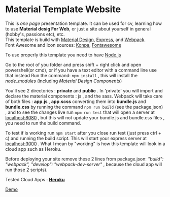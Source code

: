 # Material Template Website

This is *one page* presentation template. It can be used for cv, learning how to use **Material desig For Web**, or just a site about yourself in general (hobby's, passions etc), etc.   
This template is build with [Material Design](https://material.io/develop/web/), [Express](https://expressjs.com/), and [Webpack](https://webpack.js.org/).   
Font Awesome and Icon sources: [Konpa](https://konpa.github.io/devicon/), [Fontawesome](https://fontawesome.com/)

To use properly this template you need to have [Node.js](https://nodejs.org)

Go to the root of you folder and press shift + right click and open powershell(or cmd), or if you have a text editor with a command line use that instead
Run the command: `npm install` , this will install the *node_modules* (including *Material Design Components*)

You'll see 2 directories : **private** and **public** . In 'private' you will import and declare the material components : js , and the sass. Webpack will take care of both files : **app.js** , **app.scss** converting them into **bundle.js** and **bundle.css** by running the command `npm run build` (see the package.json) , and to see the changes live run `npm run test` that will open a server at <u>localhost:8080</u> , but this will not update your bundle.js and bundle.css files , you need to run the build command. 

To test if is working run `npm start` after you close run test (just press ctrl + c) and running the build script. This will start your express server at <u>localhost:3000</u> . What I mean by "working" is how this template will look in a cloud app such as Heroku.  

Before deploying your site remove these 2 lines from package.json: *"build": "webpack", "develop": "webpack-dev-server"* , because the cloud app will run those 2 scripts).

Tested Cloud Apps : **[Heroku](https://www.heroku.com/)**



[Demo](https://demo-materialtemplateweb.herokuapp.com/)

